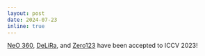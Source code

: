```yaml
---
layout: post
date: 2024-07-23
inline: true
---
```


[NeO 360](https://zubair-irshad.github.io/projects/neo360.html), [DeLiRa](https://arxiv.org/abs/2304.02797), and [Zero123](https://zero123.cs.columbia.edu/) have been accepted to ICCV 2023!